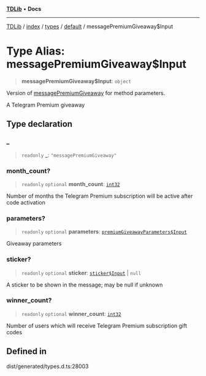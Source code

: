 [**TDLib**](../../../../../../README.md) • **Docs**

***

[TDLib](../../../../../../modules.md) / [index](../../../../../README.md) / [types](../../../README.md) / [default](../README.md) / messagePremiumGiveaway$Input

# Type Alias: messagePremiumGiveaway$Input

> **messagePremiumGiveaway$Input**: `object`

Version of [messagePremiumGiveaway](messagePremiumGiveaway.md) for method parameters.

A Telegram Premium giveaway

## Type declaration

### \_

> `readonly` **\_**: `"messagePremiumGiveaway"`

### month\_count?

> `readonly` `optional` **month\_count**: [`int32`](int32-1.md)

Number of months the Telegram Premium subscription will be active after code activation

### parameters?

> `readonly` `optional` **parameters**: [`premiumGiveawayParameters$Input`](premiumGiveawayParameters$Input-1.md)

Giveaway parameters

### sticker?

> `readonly` `optional` **sticker**: [`sticker$Input`](sticker$Input-1.md) \| `null`

A sticker to be shown in the message; may be null if unknown

### winner\_count?

> `readonly` `optional` **winner\_count**: [`int32`](int32-1.md)

Number of users which will receive Telegram Premium subscription gift codes

## Defined in

dist/generated/types.d.ts:28003
